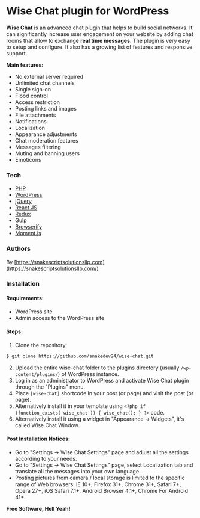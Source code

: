 
# Wise Chat plugin for WordPress

**Wise Chat** is an advanced chat plugin that helps to build social networks. It can significantly increase user engagement on your website by adding chat rooms that allow to exchange **real time messages**. The plugin is very easy to setup and configure.  It also has a growing list of features and responsive support.

**Main features:**
  - No external server required
  - Unlimited chat channels
  - Single sign-on
  - Flood control
  - Access restriction
  - Posting links and images
  - File attachments
  - Notifications
  - Localization
  - Appearance adjustments
  - Chat moderation features
  - Messages filtering
  - Muting and banning users
  - Emoticons

### Tech
   
* [PHP](http://www.php.net/)
* [WordPress](https://wordpress.org/)
* [jQuery](https://jquery.com/)
* [React JS](https://react.dev/)
* [Redux](https://redux.js.org/)
* [Gulp](https://gulpjs.com/)
* [Browserify](https://browserify.org/)
* [Moment.js](https://momentjs.com/)

### Authors

By [https://snakescriptsolutionsllp.com](https://snakescriptsolutionsllp.com/)

### Installation

#### Requirements:

 - WordPress site
 - Admin access to the WordPress site


#### Steps:

 1. Clone the repository:
```sh
$ git clone https://github.com/snakedev24/wise-chat.git
```
 2. Upload the entire wise-chat folder to the plugins directory (usually `/wp-content/plugins/`) of WordPress instance.
 3. Log in as an administrator to WordPress and activate Wise Chat plugin through the "Plugins" menu.
 4. Place  `[wise-chat]` shortcode in your post (or page) and visit the post (or page).
 5. Alternatively install it in your template using `<?php if (function_exists('wise_chat')) { wise_chat(); } ?>` code.
 6. Alternatively install it using a widget in "Appearance → Widgets", it's called Wise Chat Window.

#### Post Installation Notices:

 - Go to "Settings → Wise Chat Settings" page and adjust all the settings according to your needs. 
 - Go to "Settings → Wise Chat Settings" page, select Localization tab and translate all the messages into your own language.
 - Posting pictures from camera / local storage is limited to the specific range of Web browsers: IE 10+,
   Firefox 31+, Chrome 31+, Safari 7+, Opera 27+, iOS Safari 7.1+, Android Browser 4.1+, Chrome For Android 41+.

**Free Software, Hell Yeah!**